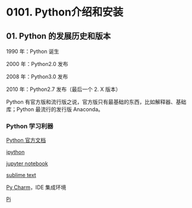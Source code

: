 # 0101. Python介绍和安装

## 01. Python 的发展历史和版本

1990 年：Python 诞生

2000 年：Python2.0 发布
 
2008 年：Python3.0 发布

2010 年：Python2.7 发布（最后一个 2. X 版本）

Python 有官方版和流行版之说，官方版只有最基础的东西，比如解释器、基础库；Python 最流行的发行版 Anaconda。

### Python 学习利器
[Python 官方文档](https://www.python.org/doc/)

[ipython](https://www.Ipython.org)

[jupyter notebook](http://jupyter-notebook.readthedocs.io/en/latest/)

[sublime text](https://www.Sublimetext.com)

[Py Charm](https://www.ietbrains.com/pvcharm)，IDE 集成环境

[Pi](https://pip.pypa.io/en/stable/installing)
















